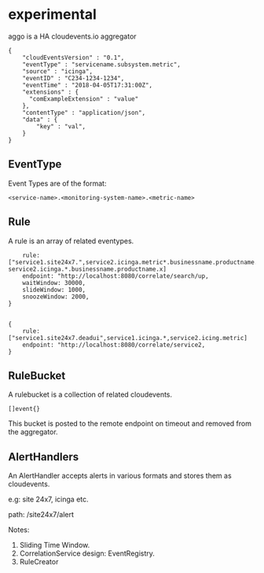 
# experimental

aggo is a HA cloudevents.io aggregator


```
{
    "cloudEventsVersion" : "0.1",
    "eventType" : "servicename.subsystem.metric",
    "source" : "icinga", 
    "eventID" : "C234-1234-1234",
    "eventTime" : "2018-04-05T17:31:00Z",
    "extensions" : {
      "comExampleExtension" : "value"
    },
    "contentType" : "application/json",
    "data" : {
        "key" : "val",
    }
}

```

## EventType

Event Types are of the format:

```
<service-name>.<monitoring-system-name>.<metric-name>
```

## Rule

A rule is an array of related eventypes.

```{
    rule: ["service1.site24x7.",service2.icinga.metric*.businessname.productname.x, service2.icinga.*.businessname.productname.x]
    endpoint: "http://localhost:8080/correlate/search/up,
    waitWindow: 30000,
    slideWindow: 1000,
    snoozeWindow: 2000,
}


{
    rule: ["service1.site24x7.deadui",service1.icinga.*,service2.icing.metric]
    endpoint: "http://localhost:8080/correlate/service2,
}
```

## RuleBucket

A rulebucket is a collection of related cloudevents.

```
[]event{}
```

This bucket is posted to the remote endpoint on timeout and removed from the aggregator.


## AlertHandlers

An AlertHandler accepts alerts in various formats and stores them as cloudevents.

e.g: site 24x7, icinga etc.

path: /site24x7/alert


Notes:
1. Sliding Time Window.
2. CorrelationService design: EventRegistry.
3. RuleCreator 